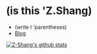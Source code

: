 # (is this 'Z.Shang)

* (write I 'parentheses)
* [Blog](http://gilgamesh.me/)

[![Z-Shang's github stats](https://github-readme-stats.vercel.app/api?username=z-shang&show_icons=true&theme=radical)](https://github.com/anuraghazra/github-readme-stats)


<!--
**Z-Shang/Z-Shang** is a ✨ _special_ ✨ repository because its `README.md` (this file) appears on your GitHub profile.

Here are some ideas to get you started:

- 🔭 I’m currently working on ...
- 🌱 I’m currently learning ...
- 👯 I’m looking to collaborate on ...
- 🤔 I’m looking for help with ...
- 💬 Ask me about ...
- 📫 How to reach me: ...
- 😄 Pronouns: ...
- ⚡ Fun fact: ...
-->
